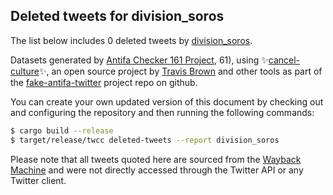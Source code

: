 ## Deleted tweets for division_soros

The list below includes 0 deleted tweets by
[division_soros](https://twitter.com/division_soros).



Datasets generated by [Antifa Checker 161 Project](https://twitter.com/antifacheck161), 61), using ✨[cancel-culture](https://github.com/travisbrown/cancel-culture)✨, an open source project by 
[Travis Brown](https://twitter.com/travisbrown) and other tools as part of the 
[fake-antifa-twitter](https://github.com/antifacheck161/fake-antifa-twitter) project repo on github.

You can create your own updated version of this document by checking out and configuring the
repository and then running the following commands:

```bash
$ cargo build --release
$ target/release/twcc deleted-tweets --report division_soros
```

Please note that all tweets quoted here are sourced from the
[Wayback Machine](https://web.archive.org) and were not directly accessed through the Twitter API or
any Twitter client.

